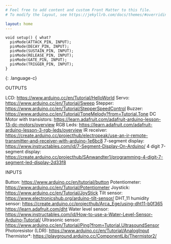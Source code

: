 ```yaml
---
# Feel free to add content and custom Front Matter to this file.
# To modify the layout, see https://jekyllrb.com/docs/themes/#overriding-theme-defaults

layout: home
---
```

```
void setup() { what?
  pinMode(ATTACK_PIN, INPUT);
  pinMode(DECAY_PIN, INPUT);
  pinMode(SUSTAIN_PIN, INPUT);
  pinMode(RELEASE_PIN, INPUT);
  pinMode(GATE_PIN, INPUT);
  pinMode(TRIGGER_PIN, INPUT);
}
```
{: .language-c}

OUTPUTS  

LCD: https://www.arduino.cc/en/Tutorial/HelloWorld
Servo: https://www.arduino.cc/en/Tutorial/Sweep
Stepper: https://www.arduino.cc/en/Tutorial/StepperSpeedControl
Buzzer: https://www.arduino.cc/en/Tutorial/ToneMelody?from=Tutorial.Tone
DC Motor with transistors: https://learn.adafruit.com/adafruit-arduino-lesson-13-dc-motors/overview
RGB Leds: https://learn.adafruit.com/adafruit-arduino-lesson-3-rgb-leds/overview
IR receiver: https://create.arduino.cc/projecthub/electropeak/use-an-ir-remote-transmitter-and-receiver-with-arduino-1e6bc8
7-segment display: https://www.instructables.com/id/7-Segment-Display-On-Arduino/
4 digit 7-segment display: https://create.arduino.cc/projecthub/SAnwandter1/programming-4-digit-7-segment-led-display-2d33f8

  
    
INPUTS  

Button: https://www.arduino.cc/en/tutorial/button
Potentiometer: https://www.arduino.cc/en/Tutorial/Potentiometer
Joystick: https://www.arduino.cc/en/Tutorial/JoyStick
Tilt sensor: https://www.electronicshub.org/arduino-tilt-sensor/
DHT_11 humidity sensor: https://create.arduino.cc/projecthub/Arca_Ege/using-dht11-b0f365 https://learn.adafruit.com/dht
Water level sensor: https://www.instructables.com/id/How-to-use-a-Water-Level-Sensor-Arduino-Tutorial/
Ultrasonic sensor: https://www.arduino.cc/en/Tutorial/Ping?from=Tutorial.UltrasoundSensor
Photoresistor (LDR): https://www.arduino.cc/en/Tutorial/AnalogInput
Thermistor*: https://playground.arduino.cc/ComponentLib/Thermistor2/
